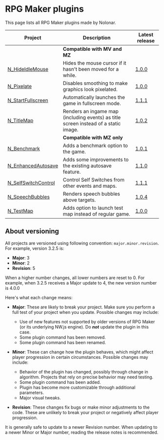 # RPG Maker plugins
This page lists all RPG Maker plugins made by Nolonar.

| Project                                    | Description                                                                         | Latest release                       |
| ------------------------------------------ | ----------------------------------------------------------------------------------- | ------------------------------------ |
|                                            | **Compatible with MV and MZ**                                                       |                                      |
| [N_HideIdleMouse][N_HideIdleMouse]         | Hides the mouse cursor if it hasn't been moved for a while.                         | [1.0.0][N_HideIdleMouse_release]     |
| [N_Pixelate][N_Pixelate]                   | Disables smoothing to make graphics look pixelated.                                 | [1.0.0][N_Pixelate_release]          |
| [N_StartFullscreen][N_StartFullscreen]     | Automatically launches the game in fullscreen mode.                                 | [1.1.1][N_StartFullscreen_release]   |
| [N_TitleMap][N_TitleMap]                   | Renders an ingame map (including events) as title screen instead of a static image. | [1.0.2][N_TitleMap_release]          |
|                                            | **Compatible with MZ only**                                                         |                                      |
| [N_Benchmark][N_Benchmark]                 | Adds a benchmark option to the game.                                                | [1.0.1][N_Benchmark_release]         |
| [N_EnhancedAutosave][N_EnhancedAutosave]   | Adds some improvements to the existing autosave feature.                            | [1.1.0][N_EnhancedAutosave_release]  |
| [N_SelfSwitchControl][N_SelfSwitchControl] | Control Self Switches from other events and maps.                                   | [1.1.1][N_SelfSwitchControl_release] |
| [N_SpeechBubbles][N_SpeechBubbles]         | Renders speech bubbles above targets.                                               | [1.0.4][N_SpeechBubbles_release]     |
| [N_TestMap][N_TestMap]                     | Adds option to launch test map instead of regular game.                             | [1.0.0][N_TestMap_release]           |


## About versioning
All projects are versioned using following convention: `major.minor.revision`. For example, version 3.2.5 is:
- **Major**: 3
- **Minor**: 2
- **Revision**: 5

When a higher number changes, all lower numbers are reset to 0. For example, when 3.2.5 receives a Major update to 4, the new version number is 4.0.0

Here's what each change means:
- **Major**: These are likely to break your project. Make sure you perform a full test of your project when you update. Possible changes may include:
  - Use of new features not supported by older versions of RPG Maker (or its underlying NW.js engine). Do ***not*** update the plugin in this case.
  - Some plugin command has been removed.
  - Some plugin command has been renamed.

- **Minor**: These can change how the plugin behaves, which might affect player progression in certain circumstances. Possible changes may include:
  - Behavior of the plugin has changed, possibly through change in algorithm. Projects that rely on precise behavior may need testing.
  - Some plugin command has been added.
  - Plugin has become more customizable through additional parameters.
  - Major visual tweaks.

- **Revision**: These changes fix bugs or make minor adjustments to the code. These are unlikely to break your project or negatively affect player progression.

It is generally safe to update to a newer Revision number. When updating to a newer Minor or Major number, reading the release notes is recommended.

  [N_HideIdleMouse]: https://github.com/Nolonar/RM_Plugins-HideIdleMouse
  [N_HideIdleMouse_release]: https://github.com/Nolonar/RM_Plugins-HideIdleMouse/releases/latest/download/N_HideIdleMouse.js

  [N_Pixelate]: https://github.com/Nolonar/RM_Plugins-Pixelate
  [N_Pixelate_release]: https://github.com/Nolonar/RM_Plugins-Pixelate/releases/latest/download/N_Pixelate.js

  [N_StartFullscreen]: https://github.com/Nolonar/RM_Plugins-StartFullscreen
  [N_StartFullscreen_release]: https://github.com/Nolonar/RM_Plugins-StartFullscreen/releases/latest/download/N_StartFullscreen.js

  [N_TitleMap]: https://github.com/Nolonar/RM_Plugins-TitleMap
  [N_TitleMap_release]: https://github.com/Nolonar/RM_Plugins-TitleMap/releases/latest/download/N_TitleMap.js

  [N_Benchmark]: https://github.com/Nolonar/RM_Plugins-Benchmark
  [N_Benchmark_release]: https://github.com/Nolonar/RM_Plugins-Benchmark/releases/latest/download/N_Benchmark.js

  [N_EnhancedAutosave]: https://github.com/Nolonar/RM_Plugins-EnhancedAutosave
  [N_EnhancedAutosave_release]: https://github.com/Nolonar/RM_Plugins-EnhancedAutosave/releases/latest/download/N_EnhancedAutosave.js

  [N_SpeechBubbles]: https://github.com/Nolonar/RM_Plugins-SpeechBubbles
  [N_SpeechBubbles_release]: https://github.com/Nolonar/RM_Plugins-SpeechBubbles/releases/latest/download/N_SpeechBubbles.js
  
  [N_SelfSwitchControl]: https://github.com/Nolonar/RM_Plugins-SelfSwitchControl
  [N_SelfSwitchControl_release]: https://github.com/Nolonar/RM_Plugins-SelfSwitchControl/releases/latest/download/N_SelfSwitchControl.js

  [N_TestMap]: https://github.com/Nolonar/RM_Plugins-TestMap
  [N_TestMap_release]: https://github.com/Nolonar/RM_Plugins-TestMap/releases/latest/download/N_TestMap.js
